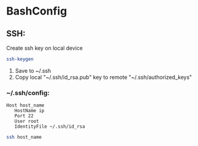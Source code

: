 # BashConfig

## SSH:

Create ssh key on local device
```bash
ssh-keygen
```
1. Save to ~/.ssh
2. Copy local "~/.ssh/id_rsa.pub" key to remote "~/.ssh/authorized_keys"


### ~/.ssh/config:
```
Host host_name
   HostName ip
   Port 22
   User root
   IdentityFile ~/.ssh/id_rsa
 ```

```bash
ssh host_name
```